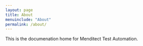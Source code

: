 ```yaml
---
layout: page
title: About
menuinclude: "About"
permalink: /about/
---
```


This is the documenation home for Menditect Test Automation.